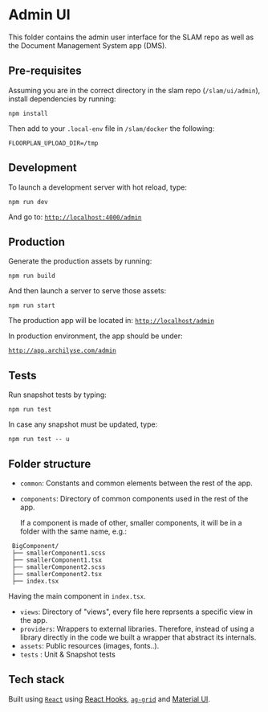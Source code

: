 # Admin UI

This folder contains the admin user interface for the SLAM repo as well as the Document Management System app (DMS).

## Pre-requisites

Assuming you are in the correct directory in the slam repo (`/slam/ui/admin`), install dependencies by running:

`npm install`

Then add to your `.local-env` file in `/slam/docker` the following:

```
FLOORPLAN_UPLOAD_DIR=/tmp
```

## Development

To launch a development server with hot reload, type:

`npm run dev`

And go to: [`http://localhost:4000/admin`](http://localhost:4000/admin)

## Production

Generate the production assets by running:

`npm run build`

And then launch a server to serve those assets:

`npm run start`

The production app will be located in:
[`http://localhost/admin`](http://localhost/admin)

In production environment, the app should be under:

[`http://app.archilyse.com/admin`](`http://app.archilyse.com/admin)

## Tests

Run snapshot tests by typing:

`npm run test`

In case any snapshot must be updated, type:

`npm run test -- u`

## Folder structure

- `common`: Constants and common elements between the rest of the app.
- `components`: Directory of common components used in the rest of the app.

  If a component is made of other, smaller components, it will be in a folder with the same name, e.g.:

```
 BigComponent/
 ├── smallerComponent1.scss
 ├── smallerComponent1.tsx
 ├── smallerComponent2.scss
 ├── smallerComponent2.tsx
 ├── index.tsx

```

Having the main component in `index.tsx`.

- `views`: Directory of "views", every file here reprsents a specific view in the app.
- `providers`: Wrappers to external libraries. Therefore, instead of using a library directly in the code we built a wrapper that abstract its internals.
- `assets`: Public resources (images, fonts..).
- `tests` : Unit & Snapshot tests

## Tech stack

Built using [`React`](https://reactjs.org/) using [React Hooks](https://reactjs.org/docs/hooks-intro.html), [`ag-grid`](https://www.ag-grid.com/) and [Material UI](https://material-ui.com/).
